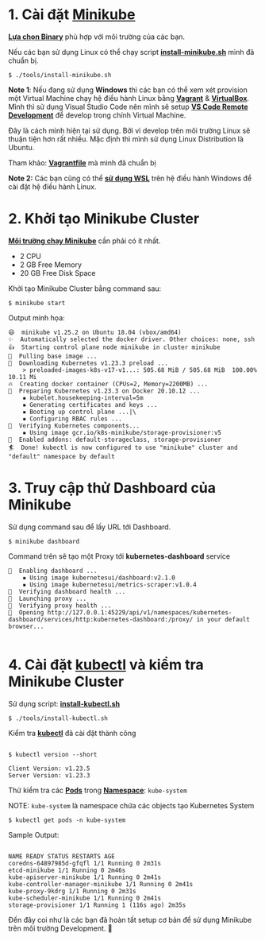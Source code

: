 # 1. Cài đặt [Minikube](https://minikube.sigs.k8s.io/docs/)

**[Lựa chọn Binary](https://minikube.sigs.k8s.io/docs/start/)** phù hợp với môi trường của các bạn.

Nếu các bạn sử dụng Linux có thể chạy script **[install-minikube.sh](../tools/install-minikube.sh)** mình đã chuẩn bị.

```shell
$ ./tools/install-minikube.sh
```

**Note 1**: Nếu đang sử dụng **Windows** thì các bạn có thể xem xét provision một Virtual Machine chạy hệ điều hành Linux bằng **[Vagrant](https://www.vagrantup.com)** & **[VirtualBox](https://www.virtualbox.org)**. Mình thì sử dụng Visual Studio Code nên mình sẽ setup **[VS Code Remote Development](https://code.visualstudio.com/docs/remote/ssh)** để develop trong chính Virtual Machine.

Đây là cách mình hiện tại sử dụng. Bởi vì develop trên môi trường Linux sẽ thuận tiện hơn rất nhiều. Mặc định thì mình sử dụng Linux Distribution là Ubuntu.

Tham khảo: **[Vagrantfile](../tools/Vagrantfile)** mà mình đã chuẩn bị

**Note 2:** Các bạn cũng có thể **[sử dụng WSL](https://docs.microsoft.com/en-us/windows/wsl/install)** trên hệ điều hành Windows để cài đặt hệ điều hành Linux.

# 2. Khởi tạo Minikube Cluster

**[Môi trường chạy Minikube](https://minikube.sigs.k8s.io/docs/start/#what-youll-need)** cần phải có ít nhất.

- 2 CPU
- 2 GB Free Memory
- 20 GB Free Disk Space

Khởi tạo Minikube Cluster bằng command sau:

```
$ minikube start
```

Output minh họa:

```
😄  minikube v1.25.2 on Ubuntu 18.04 (vbox/amd64)
✨  Automatically selected the docker driver. Other choices: none, ssh
👍  Starting control plane node minikube in cluster minikube
🚜  Pulling base image ...
💾  Downloading Kubernetes v1.23.3 preload ...
    > preloaded-images-k8s-v17-v1...: 505.68 MiB / 505.68 MiB  100.00% 10.11 Mi
🔥  Creating docker container (CPUs=2, Memory=2200MB) ...
🐳  Preparing Kubernetes v1.23.3 on Docker 20.10.12 ...
    ▪ kubelet.housekeeping-interval=5m
    ▪ Generating certificates and keys ...
    ▪ Booting up control plane ...|\
    ▪ Configuring RBAC rules ...
🔎  Verifying Kubernetes components...
    ▪ Using image gcr.io/k8s-minikube/storage-provisioner:v5
🌟  Enabled addons: default-storageclass, storage-provisioner
🏄  Done! kubectl is now configured to use "minikube" cluster and "default" namespace by default
```

# 3. Truy cập thử Dashboard của Minikube

Sử dụng command sau để lấy URL tới Dashboard.

```
$ minikube dashboard
```

Command trên sẽ tạo một Proxy tới **kubernetes-dashboard** service

```
🔌  Enabling dashboard ...
    ▪ Using image kubernetesui/dashboard:v2.1.0
    ▪ Using image kubernetesui/metrics-scraper:v1.0.4
🤔  Verifying dashboard health ...
🚀  Launching proxy ...
🤔  Verifying proxy health ...
🎉  Opening http://127.0.0.1:45229/api/v1/namespaces/kubernetes-dashboard/services/http:kubernetes-dashboard:/proxy/ in your default browser...


```

# 4. Cài đặt [kubectl](https://kubernetes.io/docs/tasks/tools/) và kiểm tra Minikube Cluster

Sử dụng script: **[install-kubectl.sh](../tools/install-kubectl.sh)**

```
$ ./tools/install-kubectl.sh
```

Kiểm tra **[kubectl](https://kubernetes.io/docs/tasks/tools/)** đã cài đặt thành công

```

$ kubectl version --short

Client Version: v1.23.5
Server Version: v1.23.3
```

Thử kiểm tra các **[Pods](https://kubernetes.io/docs/concepts/workloads/pods/)** trong **[Namespace](https://kubernetes.io/docs/concepts/overview/working-with-objects/namespaces/)**: `kube-system`

NOTE: `kube-system` là namespace chứa các objects tạo Kubernetes System

```
$ kubectl get pods -n kube-system
```

Sample Output:

```

NAME READY STATUS RESTARTS AGE
coredns-64897985d-gfqfl 1/1 Running 0 2m31s
etcd-minikube 1/1 Running 0 2m46s
kube-apiserver-minikube 1/1 Running 0 2m41s
kube-controller-manager-minikube 1/1 Running 0 2m41s
kube-proxy-9kdrg 1/1 Running 0 2m31s
kube-scheduler-minikube 1/1 Running 0 2m41s
storage-provisioner 1/1 Running 1 (116s ago) 2m35s

```

Đến đây coi như là các bạn đã hoàn tất setup cơ bản để sử dụng Minikube trên môi trường Development. :tada:
